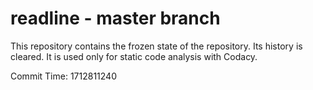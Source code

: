 # readline - master branch

This repository contains the frozen state of the repository.
Its history is cleared. It is used only for static code
analysis with Codacy.

Commit Time: 1712811240